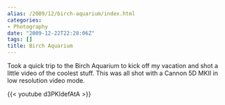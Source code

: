 ```yaml
---
alias: /2009/12/birch-aquarium/index.html
categories:
- Photography
date: "2009-12-22T22:28:06Z"
tags: []
title: Birch Aquarium
---
```

Took a quick trip to the Birch Aquarium to kick off my vacation and shot a little video of the coolest stuff.  This was all shot with a Cannon 5D MKII in low resolution video mode.

{{< youtube d3PKldefAtA >}}
